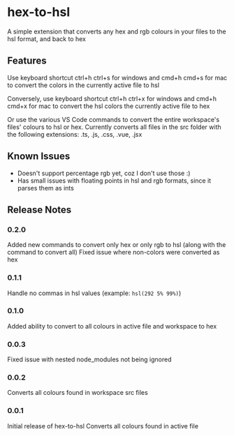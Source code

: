 # hex-to-hsl

A simple extension that converts any hex and rgb colours in your files to the hsl format, and back to hex

## Features

Use keyboard shortcut ctrl+h ctrl+s for windows and cmd+h cmd+s for mac to convert the colors in the currently active file to hsl

Conversely, use keyboard shortcut ctrl+h ctrl+x for windows and cmd+h cmd+x for mac to convert the hsl colors the currently active file to hex

Or use the various VS Code commands to convert the entire workspace's files' colours to hsl or hex. Currently converts all files in the src folder with the following extensions: .ts, .js, .css, .vue, .jsx

## Known Issues

- Doesn't support percentage rgb yet, coz I don't use those :)
- Has small issues with floating points in hsl and rgb formats, since it parses them as ints

## Release Notes

### 0.2.0
Added new commands to convert only hex or only rgb to hsl (along with the command to convert all)
Fixed issue where non-colors were converted as hex

### 0.1.1
Handle no commas in hsl values (example: `hsl(292 5% 99%)`)

### 0.1.0
Added ability to convert to all colours in active file and workspace to hex

### 0.0.3
Fixed issue with nested node_modules not being ignored

### 0.0.2
Converts all colours found in workspace src files

### 0.0.1

Initial release of hex-to-hsl
Converts all colours found in active file
